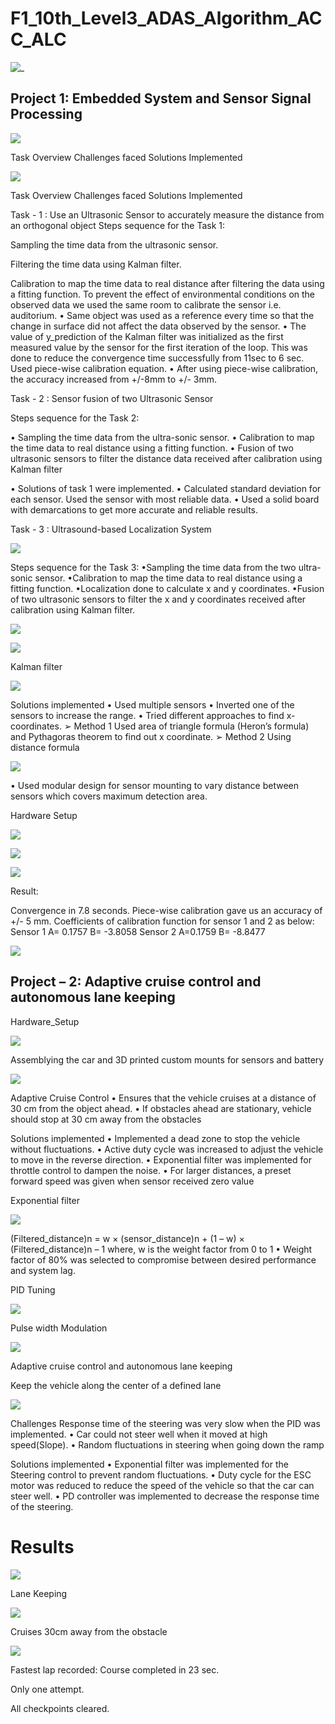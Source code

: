# F1_10th_Level3_ADAS_Algorithm_ACC_ALC

![_](https://github.com/spanthr/F1_10th_Level3_ADAS_Algorithm_ACC_ALC/blob/main/Code/Images/acc_lane_keeping.gif)


## Project 1: Embedded System and Sensor Signal Processing

![](Code/Images/Picture1.png )

Task Overview
Challenges faced
Solutions Implemented

![](Code/Images/Picture2.png )
 
Task Overview
Challenges faced
Solutions Implemented

Task - 1 : Use an Ultrasonic Sensor to accurately measure the distance from an orthogonal object
Steps sequence for the Task 1:

Sampling the time data from the ultrasonic sensor.

Filtering the time data using Kalman filter. 

Calibration to map the time data to real distance after filtering the data using a fitting function.
To prevent the effect of environmental conditions on the observed data we used the same room to
calibrate the sensor i.e. auditorium.
• Same object was used as a reference every time so that the change in surface did not affect the data
observed by the sensor.
• The value of y_prediction of the Kalman filter was initialized as the first measured value by the sensor
for the first iteration of the loop. This was done to reduce the convergence time successfully from 11sec
to 6 sec.
Used piece-wise calibration equation.
• After using piece-wise calibration, the accuracy increased from +/-8mm to +/- 3mm.



Task - 2 : Sensor fusion of two Ultrasonic Sensor

Steps sequence for the Task 2:



• Sampling the time data from the ultra-sonic sensor.
• Calibration to map the time data to real distance using a fitting function.
• Fusion of two ultrasonic sensors to filter the distance data received after calibration
using Kalman filter

• Solutions of task 1 were implemented.
• Calculated standard deviation for each
sensor. Used the sensor with most reliable
data.
• Used a solid board with demarcations to get
more accurate and reliable results.


Task - 3 : Ultrasound-based Localization System

![](Code/Images/Picture3.png )



Steps sequence for the Task 3:
•Sampling the time data from the two ultra-sonic sensor.
•Calibration to map the time data to real distance using a fitting function.
•Localization done to calculate x and y coordinates.
•Fusion of two ultrasonic sensors to filter the x and y coordinates received after calibration
using Kalman filter.


![](Code/Images/3.png )


![](Code/Images/Picture4.png )

Kalman filter

![](Code/Images/Picture5.png )

Solutions implemented
• Used multiple sensors 
• Inverted one of the sensors to increase the range.
• Tried different approaches to find x-coordinates.
➢ Method 1
Used area of triangle formula (Heron’s formula)
and Pythagoras theorem to find out x coordinate.
➢ Method 2
Using distance formula

![](Code/Images/Picture10.jpg )

• Used modular design for sensor mounting to vary
distance between sensors which covers maximum
detection area.


Hardware Setup

![](Code/Images/Picture6.png )

![](Code/Images/Picture7.png )

![](Code/Images/Picture9.png )

Result:

Convergence in 7.8 seconds.
Piece-wise calibration gave us an accuracy of +/- 5 mm.
Coefficients of calibration function for sensor 1 and 2 as below: Sensor 1 A= 0.1757 B= -3.8058 Sensor 2 A=0.1759 B= -8.8477

![](Code/Images/Picture8.png )

## Project – 2: Adaptive cruise control and autonomous lane keeping

Hardware_Setup 

![](Code/Images/picture20.png)

Assemblying the car and 3D printed custom mounts for sensors and battery

![](Code/Images/Picture15.jpg )

Adaptive Cruise Control
• Ensures that the vehicle cruises at a
distance of 30 cm from the object ahead.
• If obstacles ahead are stationary, vehicle
should stop at 30 cm away from the
obstacles

Solutions implemented
• Implemented a dead zone to stop the vehicle without fluctuations.
• Active duty cycle was increased to adjust the vehicle to move in the reverse direction.
• Exponential filter was implemented for throttle control to dampen the noise.
• For larger distances, a preset forward speed was given when sensor received zero value

Exponential filter

![](Code/Images/Picture12.png )

(Filtered_distance)n = w × (sensor_distance)n + (1 – w) × (Filtered_distance)n – 1
where, w is the weight factor from 0 to 1
• Weight factor of 80% was selected to compromise
between desired performance and system lag.


PID Tuning

![](Code/Images/Picture13.png )


Pulse width Modulation

![](Code/Images/Picture14.png )

Adaptive cruise control and autonomous lane keeping

Keep the vehicle along the center of a
defined lane

![](Code/Images/Picture16.png )


Challenges
 Response time of the steering was very slow when the PID was implemented.
• Car could not steer well when it moved at high speed(Slope).
• Random fluctuations in steering when going down the ramp

Solutions implemented
• Exponential filter was implemented for the Steering control to prevent random
fluctuations.
• Duty cycle for the ESC motor was reduced to reduce the speed of the vehicle so that the
car can steer well.
• PD controller was implemented to decrease the response time of the steering.


# Results

![](Code/Images/picture11.png)

Lane Keeping

![](Code/Images/1.png)

Cruises 30cm away from the obstacle

![](Code/Images/2.png)



Fastest lap recorded: Course completed in 23 sec.

Only one attempt.

All checkpoints cleared.
